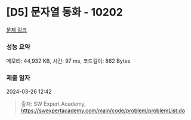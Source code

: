 # [D5] 문자열 동화 - 10202 

[문제 링크](https://swexpertacademy.com/main/code/problem/problemDetail.do?contestProbId=AXMCa8EaVioDFAWv) 

### 성능 요약

메모리: 44,932 KB, 시간: 97 ms, 코드길이: 862 Bytes

### 제출 일자

2024-03-26 12:42



> 출처: SW Expert Academy, https://swexpertacademy.com/main/code/problem/problemList.do